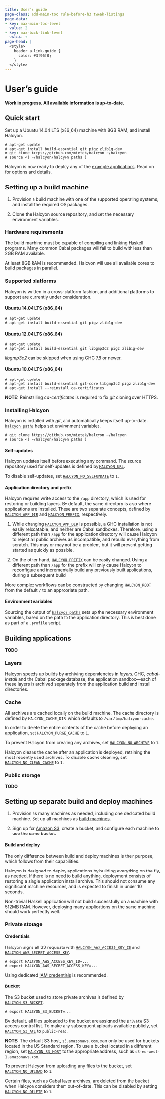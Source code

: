 ```yaml
---
title: User’s guide
page-class: add-main-toc rule-before-h3 tweak-listings
page-data:
- key: max-main-toc-level
  value: 2
- key: max-back-link-level
  value: 3
page-head: |
  <style>
    header a.link-guide {
      color: #3f96f0;
    }
  </style>
---
```



User’s guide
============

**Work in progress.  All available information is up-to-date.**


<div><nav id="main-toc"></nav></div>


Quick start
-----------

Set up a Ubuntu 14.04 LTS (x86_64) machine with 8GB RAM, and install Halcyon.

```
# apt-get update
# apt-get install build-essential git pigz zlib1g-dev
# git clone https://github.com/mietek/halcyon ~/halcyon
# source <( ~/halcyon/halcyon paths )
```

Halcyon is now ready to deploy any of the [example applications](/examples/).  Read on for options and details.


Setting up a build machine
--------------------------

1.  Provision a build machine with one of the supported operating systems, and install the required OS packages.

2.  Clone the Halcyon source repository, and set the necessary environment variables.


### Hardware requirements

The build machine must be capable of compiling and linking Haskell programs.  Many common Cabal packages will fail to build with less than 2GB RAM available.

At least 8GB RAM is recommended.  Halcyon will use all available cores to build packages in parallel.


### Supported platforms

Halcyon is written in a cross-platform fashion, and additional platforms to support are currently under consideration.


#### Ubuntu 14.04 LTS (x86_64)

```
# apt-get update
# apt-get install build-essential git pigz zlib1g-dev
```


#### Ubuntu 12.04 LTS (x86_64)

```
# apt-get update
# apt-get install build-essential git libgmp3c2 pigz zlib1g-dev
```

_libgmp3c2_ can be skipped when using GHC 7.8 or newer.


#### Ubuntu 10.04 LTS (x86_64)

```
# apt-get update
# apt-get install build-essential git-core libgmp3c2 pigz zlib1g-dev
# apt-get install --reinstall ca-certificates
```

**NOTE:**  Reinstalling _ca-certificates_ is required to fix _git_ cloning over HTTPS.


### Installing Halcyon

Halcyon is installed with _git_, and automatically keeps itself up-to-date.  [`halcyon paths`](/reference/#paths) helps set environment variables.

```
# git clone https://github.com/mietek/halcyon ~/halcyon
# source <( ~/halcyon/halcyon paths )
```


#### Self-updates

Halcyon updates itself before executing any command.  The source repository used for self-updates is defined by [`HALCYON_URL`](/reference/#halcyon_url).

To disable self-updates, set [`HALCYON_NO_SELFUPDATE`](/reference/#halcyon_no_selfupdate) to `1`.


#### Application directory and prefix

Halcyon requires write access to the `/app` directory, which is used for restoring or building layers.  By default, the same directory is also where applications are installed.  These are two separate concepts, defined by [`HALCYON_APP_DIR`](/reference/#halcyon_app_dir) and [`HALCYON_PREFIX`](/reference/#halcyon_prefix), respectively.

1.  While changing [`HALCYON_APP_DIR`](/reference/#halcyon_app_dir) is possible, a GHC installation is not easily relocatable, and neither are Cabal sandboxes.  Therefore, using a different path than `/app` for the application directory will cause Halcyon to reject all public archives as incompatible, and rebuild everything from scratch.  This may or may not be a problem, but it will prevent getting started as quickly as possible.

2.  On the other hand, [`HALCYON_PREFIX`](/reference/#halcyon_prefix) can be easily changed.  Using a different path than `/app` for the prefix will only cause Halcyon to reconfigure and incrementally build any previously built applications, during a subsequent build.

More complex workflows can be constructed by changing [`HALCYON_ROOT`](/reference/#halcyon_root) from the default `/` to an appropriate path.


#### Environment variables

Sourcing the output of [`halcyon paths`](/reference/#paths) sets up the necessary environment variables, based on the path to the application directory.  This is best done as part of a `.profile` script.



Building applications
---------------------

**TODO**


### Layers

Halcyon speeds up builds by archiving dependencies in _layers_.  GHC, _cabal-install_ and the Cabal package database, the application sandbox—each of these layers is archived separately from the application build and install directories.


### Cache

All archives are cached locally on the build machine.  The cache directory is defined by [`HALCYON_CACHE_DIR`](/reference/#halcyon_cache_dir), which defaults to `/var/tmp/halcyon-cache`.

In order to delete the entire contents of the cache before deploying an application, set [`HALCYON_PURGE_CACHE`](/reference/#halcyon_purge_cache) to `1`.

To prevent Halcyon from creating any archives, set [`HALCYON_NO_ARCHIVE`](/reference/#halcyon_no_archive) to `1`.

Halcyon cleans the cache after an application is deployed, retaining the most recently used archives.  To disable cache cleaning, set [`HALCYON_NO_CLEAN_CACHE`](/reference/#halcyon_no_clean_cache) to `1`.


### Public storage

**TODO**



Setting up separate build and deploy machines
---------------------------------------------

1.  Provision as many machines as needed, including one dedicated build machine.  Set up all machines as [build machines](#setting-up-a-build-machine).

2.  Sign up for [Amazon S3](http://docs.aws.amazon.com/AmazonS3/latest/gsg/SigningUpforS3.html), create a bucket, and configure each machine to use the same bucket.


#### Build and deploy

The only difference between build and deploy machines is their purpose, which follows from their capabilities.

Halcyon is designed to deploy applications by building everything on the fly, as needed.  If there is no need to build anything, deployment consists of restoring a single application install archive.  This should not consume any significant machine resources, and is expected to finish in under 10 seconds.

Non-trivial Haskell application will not build successfully on a machine with 512MB RAM.  However, deploying many applications on the same machine should work perfectly well.


### Private storage


#### Credentials

Halcyon signs all S3 requests with [`HALCYON_AWS_ACCESS_KEY_ID`](/reference/#halcyon_aws_access_key_id) and [`HALCYON_AWS_SECRET_ACCESS_KEY`](/reference/#halcyon_aws_secret_access_key).

```
# export HALCYON_AWS_ACCESS_KEY_ID=...
# export HALCYON_AWS_SECRET_ACCESS_KEY=...
```

Using dedicated [IAM credentials](http://docs.aws.amazon.com/general/latest/gr/root-vs-iam.html) is recommended.


#### Bucket

The S3 bucket used to store private archives is defined by [`HALCYON_S3_BUCKET`](/reference/#halcyon_s3_bucket).

```
# export HALCYON_S3_BUCKET=...
```

By default, all files uploaded to the bucket are assigned the `private` S3 access control list.  To make any subsequent uploads available publicly, set [`HALCYON_S3_ACL`](/reference/#halcyon_s3_acl) to `public-read`.

**NOTE:**  The default S3 host, `s3.amazonaws.com`, can only be used for buckets located in the US Standard region.  To use a bucket located in a different region, set [`HALCYON_S3_HOST`](/reference/#halcyon_s3_host) to the appropriate address, such as `s3-eu-west-1.amazonaws.com`.

To prevent Halcyon from uploading any files to the bucket, set [`HALCYON_NO_UPLOAD`](/reference/#halcyon_no_upload) to `1`.

Certain files, such as Cabal layer archives, are deleted from the bucket when Halcyon considers them out-of-date.  This can be disabled by setting [`HALCYON_NO_DELETE`](/reference/#halcyon_no_delete) to `1`.
